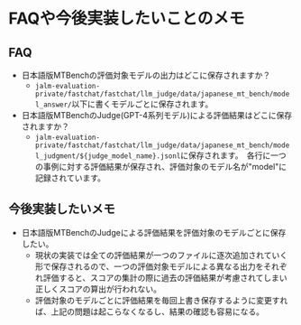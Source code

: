# FAQや今後実装したいことのメモ

## FAQ
- 日本語版MTBenchの評価対象モデルの出力はどこに保存されますか？
  - `jalm-evaluation-private/fastchat/fastchat/llm_judge/data/japanese_mt_bench/model_answer/`以下に書くモデルごとに保存されます。
- 日本語版MTBenchのJudge(GPT-4系列モデル)による評価結果はどこに保存されますか？
  - `jalm-evaluation-private/fastchat/fastchat/llm_judge/data/japanese_mt_bench/model_judgment/${judge_model_name}.jsonl`に保存されます。　各行に一つの事例に対する評価結果が保存され、評価対象のモデル名が"model"に記録されています。
 
## 今後実装したいメモ
- 日本語版MTBenchのJudgeによる評価結果を評価対象のモデルごとに保存したい。
  - 現状の実装では全ての評価結果が一つのファイルに逐次追加されていく形で保存されるので、一つの評価対象モデルによる異なる出力をそれぞれ評価すると、スコアの集計の際に過去の評価結果が考慮されてしまい正しくスコアの算出が行われない。
  - 評価対象のモデルごとに評価結果を毎回上書き保存するように変更すれば、上記の問題は起こらなくなるし、結果の確認も容易になる。
